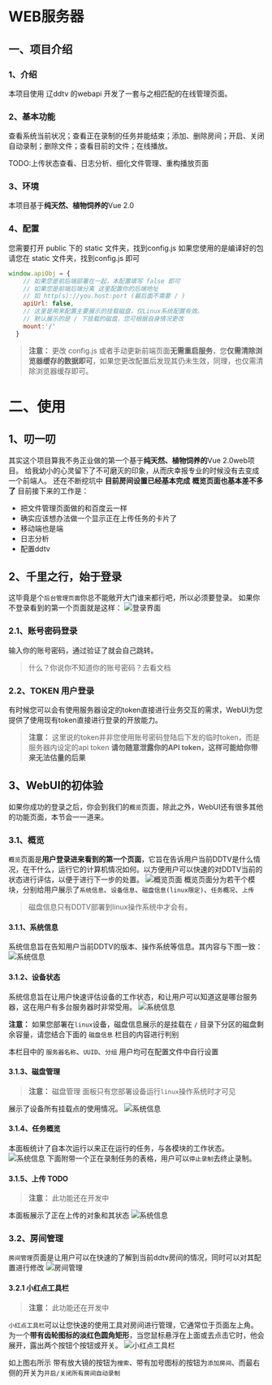 # WEB服务器
## 一、项目介绍

### 1、介绍
本项目使用 辽ddtv 的webapi 开发了一套与之相匹配的在线管理页面。

### 2、基本功能
查看系统当前状况；查看正在录制的任务并能结束；添加、删除房间；开启、关闭自动录制；删除文件；查看目前的文件；在线播放。

TODO:上传状态查看、日志分析、细化文件管理、重构播放页面
### 3、环境
本项目基于**纯天然、植物饲养的**Vue 2.0
### 4、配置
您需要打开 public 下的 static 文件夹，找到config.js
如果您使用的是编译好的包 请您在 static 文件夹，找到config.js 即可
```js
window.apiObj = {
    // 如果您是前后端部署在一起，本配置填写 false 即可
    // 如果您是前端后端分离 这里配置你的后端地址
    // 如 http(s)://you.host:port (最后面不需要 / )
    apiUrl: false,
    // 这里是用来配置主要展示的挂载磁盘，仅Linux系统配置有效。
    // 默认展示的是 / 下挂载的磁盘，您可根据自身情况更改
    mount:'/'
  }
```
> **注意：** 更改 config.js 或者手动更新前端页面**无需重启服务**，您**仅需清除浏览器缓存的数据即可**，如果您更改配置后发现其仍未生效，同理，也仅需清除浏览器缓存即可。
# 二、使用
## 1、叨一叨
其实这个项目算我不务正业做的第一个基于**纯天然、植物饲养的**Vue 2.0web项目。
给我幼小的心灵留下了不可磨灭的印象，从而庆幸报专业的时候没有去变成一个前端人。
还在不断挖坑中 **目前房间设置已经基本完成** **概览页面也基本差不多了** 目前接下来的工作是：
* 把文件管理页面做的和百度云一样
* 确实应该想办法做一个显示正在上传任务的卡片了
* 移动端也是端
* 日志分析
* 配置ddtv

## 2、千里之行，始于登录
这毕竟是个`后台管理页面`你总不能敞开大门谁来都行吧，所以必须要登录。
如果你不登录看到的第一个页面就是这样：
![登录界面](./doc_img/login.png)

### 2.1、账号密码登录
输入你的账号密码，通过验证了就会自己跳转。

> 什么？你说你不知道你的账号密码？去看文档

### 2.2、TOKEN 用户登录

有时候您可以会有使用服务器设定的token直接进行业务交互的需求，WebUI为您提供了使用现有token直接进行登录的开放能力。
> **注意：** 这里说的token并非您使用账号密码登陆后下发的临时token，而是服务器内设定的api token **请勿随意泄露你的API token，这样可能给你带来无法估量的后果**




## 3、WebUI的初体验
如果你成功的登录之后，你会到我们的`概览`页面，除此之外，WebUI还有很多其他的功能页面，本节会一一道来。

### 3.1、概览
`概览`页面是**用户登录进来看到的第一个页面**，它旨在告诉用户当前DDTV是什么情况，在干什么，运行它的计算机情况如何。以方便用户可以快速的对DDTV当前的状态进行评估，以便于进行下一步的处置。
![概览页面](./doc_img/home.jpg)
概览页面分为若干个模块，分别给用户展示了`系统信息`、`设备信息`、`磁盘信息(linux限定)`、`任务概况`、`上传`

> 磁盘信息只有DDTV部署到linux操作系统中才会有。
#### 3.1.1、系统信息
系统信息旨在告知用户当前DDTV的版本、操作系统等信息。其内容与下图一致：
![系统信息](./doc_img/home_sys_info.png)

#### 3.1.2、设备状态
系统信息旨在让用户快速评估设备的工作状态，和让用户可以知道这是哪台服务器，这在用户有多台服务器时非常受用。
![系统信息](./doc_img/home_dock_info.png)

**注意：** 如果您部署在`linux`设备，磁盘信息展示的是挂载在 `/` 目录下分区的磁盘剩余容量，请您结合下面的 `磁盘信息` 栏目的内容进行判别 

本栏目中的 `服务器名称`、`UUID`、`分组` 用户均可在配置文件中自行设置

#### 3.1.3、磁盘管理
> **注意：** 磁盘管理 面板只有您部署设备运行`linux`操作系统时才可见

展示了设备所有挂载点的使用情况。
![系统信息](./doc_img/home_hdd.png)

#### 3.1.4、任务概览
本面板统计了自本次运行以来正在运行的任务，与各模块的工作状态。
![系统信息](./doc_img/home_tasks.png)
下面附带一个正在录制任务的表格，用户可以`停止录制`去终止录制。

#### 3.1.5、上传 TODO
> **注意：** 此功能还在开发中

本面板展示了正在上传的对象和其状态
![系统信息](./doc_img/home_up.png)

### 3.2、房间管理
`房间管理`页面是让用户可以在快速的了解到当前ddtv房间的情况，同时可以对其配置进行修改
![房间管理](./doc_img/room.png)

#### 3.2.1 小红点工具栏
> **注意：** 此功能还在开发中

`小红点工具栏`可以让您快速的使用工具对房间进行管理，它通常位于页面左上角。为一个**带有齿轮图标的淡红色圆角矩形**，当您鼠标悬浮在上面或去点击它时，他会展开，露出两个按钮个按钮或开关。
![小红点工具栏](./doc_img/room_tools.png)

如上图右所示 带有放大镜的按钮为`搜索`、带有加号图标的按钮为`添加房间`、而最右侧的开关为`开启/关闭所有房间自动录制`
